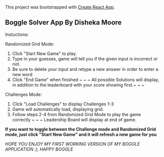 This project was bootstrapped with [Create React App](https://github.com/facebook/create-react-app).

## Boggle Solver App By Disheka Moore

Instuctions: 

Randomized Grid Mode:
1. Click "Start New Game" to play.
2. Type in your guesses, game will tell you if the given input is incorrect or not.
3. Be sure to delete your input and retype a new answer in order to enter a new word
4. Click "End Game" when finished
~ ~ ~ All possible Solutions will display, in addition to the leaderboard with your score showing first.~ ~ ~

Challenges Mode:
1. Click "Load Challenges" to display Challenges 1-3
2. Game will automatically load, displaying grid.
3. Follow steps 2-4 from Randomized Grid Mode to play the game correctly
~ ~ ~ Leadership Board will display at end of game.

**If you want to toggle between the Challenge mode and Randomized Grid mode, just click "Start New Game" and it will refresh
a new game for you**

*HOPE YOU ENJOY MY FIRST WORKING VERSION OF MY BOGGLE APPLICATION :), HAPPY BOGGLE* 